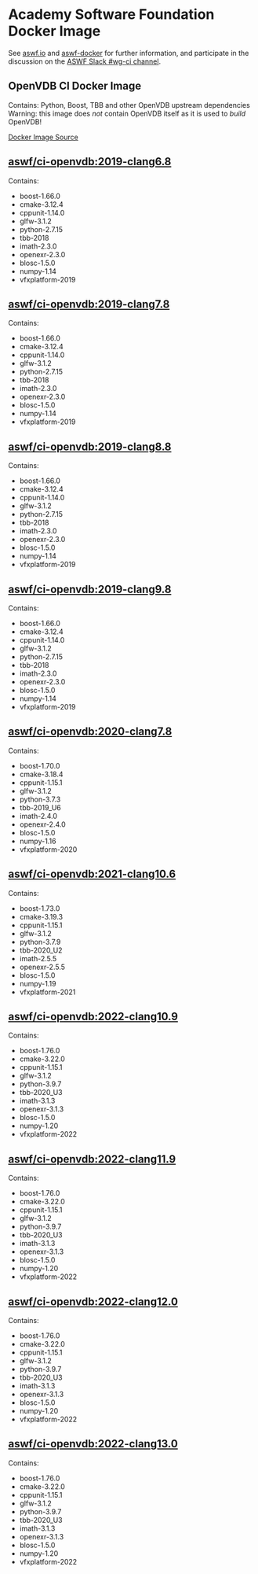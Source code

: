 <!--
Copyright (c) Contributors to the aswf-docker Project. All rights reserved.
SPDX-License-Identifier: Apache-2.0

Warning: this file is automatically generated from a template!
-->

# Academy Software Foundation Docker Image

See [aswf.io](https://aswf.io) and [aswf-docker](https://github.com/AcademySoftwareFoundation/aswf-docker)
for further information, and participate in the discussion on the
[ASWF Slack #wg-ci channel](https://academysoftwarefdn.slack.com/archives/C0169RX7MMK).

## OpenVDB CI Docker Image

Contains: Python, Boost, TBB and other OpenVDB upstream dependencies
Warning: this image does *not* contain OpenVDB itself as it is used to *build* OpenVDB!

[Docker Image Source](https://github.com/AcademySoftwareFoundation/aswf-docker/blob/master/ci-openvdb/Dockerfile)

## [aswf/ci-openvdb:2019-clang6.8](https://hub.docker.com/r/aswf/ci-openvdb/tags?page=1&name=2019-clang6.8)

Contains:
* boost-1.66.0
* cmake-3.12.4
* cppunit-1.14.0
* glfw-3.1.2
* python-2.7.15
* tbb-2018
* imath-2.3.0
* openexr-2.3.0
* blosc-1.5.0
* numpy-1.14
* vfxplatform-2019

## [aswf/ci-openvdb:2019-clang7.8](https://hub.docker.com/r/aswf/ci-openvdb/tags?page=1&name=2019-clang7.8)

Contains:
* boost-1.66.0
* cmake-3.12.4
* cppunit-1.14.0
* glfw-3.1.2
* python-2.7.15
* tbb-2018
* imath-2.3.0
* openexr-2.3.0
* blosc-1.5.0
* numpy-1.14
* vfxplatform-2019

## [aswf/ci-openvdb:2019-clang8.8](https://hub.docker.com/r/aswf/ci-openvdb/tags?page=1&name=2019-clang8.8)

Contains:
* boost-1.66.0
* cmake-3.12.4
* cppunit-1.14.0
* glfw-3.1.2
* python-2.7.15
* tbb-2018
* imath-2.3.0
* openexr-2.3.0
* blosc-1.5.0
* numpy-1.14
* vfxplatform-2019

## [aswf/ci-openvdb:2019-clang9.8](https://hub.docker.com/r/aswf/ci-openvdb/tags?page=1&name=2019-clang9.8)

Contains:
* boost-1.66.0
* cmake-3.12.4
* cppunit-1.14.0
* glfw-3.1.2
* python-2.7.15
* tbb-2018
* imath-2.3.0
* openexr-2.3.0
* blosc-1.5.0
* numpy-1.14
* vfxplatform-2019

## [aswf/ci-openvdb:2020-clang7.8](https://hub.docker.com/r/aswf/ci-openvdb/tags?page=1&name=2020-clang7.8)

Contains:
* boost-1.70.0
* cmake-3.18.4
* cppunit-1.15.1
* glfw-3.1.2
* python-3.7.3
* tbb-2019_U6
* imath-2.4.0
* openexr-2.4.0
* blosc-1.5.0
* numpy-1.16
* vfxplatform-2020

## [aswf/ci-openvdb:2021-clang10.6](https://hub.docker.com/r/aswf/ci-openvdb/tags?page=1&name=2021-clang10.6)

Contains:
* boost-1.73.0
* cmake-3.19.3
* cppunit-1.15.1
* glfw-3.1.2
* python-3.7.9
* tbb-2020_U2
* imath-2.5.5
* openexr-2.5.5
* blosc-1.5.0
* numpy-1.19
* vfxplatform-2021

## [aswf/ci-openvdb:2022-clang10.9](https://hub.docker.com/r/aswf/ci-openvdb/tags?page=1&name=2022-clang10.9)

Contains:
* boost-1.76.0
* cmake-3.22.0
* cppunit-1.15.1
* glfw-3.1.2
* python-3.9.7
* tbb-2020_U3
* imath-3.1.3
* openexr-3.1.3
* blosc-1.5.0
* numpy-1.20
* vfxplatform-2022

## [aswf/ci-openvdb:2022-clang11.9](https://hub.docker.com/r/aswf/ci-openvdb/tags?page=1&name=2022-clang11.9)

Contains:
* boost-1.76.0
* cmake-3.22.0
* cppunit-1.15.1
* glfw-3.1.2
* python-3.9.7
* tbb-2020_U3
* imath-3.1.3
* openexr-3.1.3
* blosc-1.5.0
* numpy-1.20
* vfxplatform-2022

## [aswf/ci-openvdb:2022-clang12.0](https://hub.docker.com/r/aswf/ci-openvdb/tags?page=1&name=2022-clang12.0)

Contains:
* boost-1.76.0
* cmake-3.22.0
* cppunit-1.15.1
* glfw-3.1.2
* python-3.9.7
* tbb-2020_U3
* imath-3.1.3
* openexr-3.1.3
* blosc-1.5.0
* numpy-1.20
* vfxplatform-2022

## [aswf/ci-openvdb:2022-clang13.0](https://hub.docker.com/r/aswf/ci-openvdb/tags?page=1&name=2022-clang13.0)

Contains:
* boost-1.76.0
* cmake-3.22.0
* cppunit-1.15.1
* glfw-3.1.2
* python-3.9.7
* tbb-2020_U3
* imath-3.1.3
* openexr-3.1.3
* blosc-1.5.0
* numpy-1.20
* vfxplatform-2022


